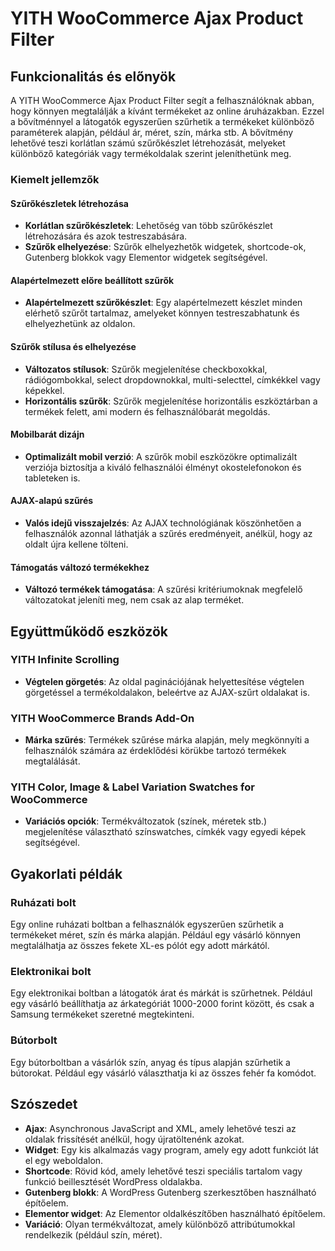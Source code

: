 # YITH WooCommerce Ajax Product Filter

## Funkcionalitás és előnyök

A YITH WooCommerce Ajax Product Filter segít a felhasználóknak abban, hogy könnyen megtalálják a kívánt termékeket az online áruházakban. Ezzel a bővítménnyel a látogatók egyszerűen szűrhetik a termékeket különböző paraméterek alapján, például ár, méret, szín, márka stb. A bővítmény lehetővé teszi korlátlan számú szűrőkészlet létrehozását, melyeket különböző kategóriák vagy termékoldalak szerint jeleníthetünk meg.

### Kiemelt jellemzők

#### Szűrőkészletek létrehozása
- **Korlátlan szűrőkészletek**: Lehetőség van több szűrőkészlet létrehozására és azok testreszabására.
- **Szűrők elhelyezése**: Szűrők elhelyezhetők widgetek, shortcode-ok, Gutenberg blokkok vagy Elementor widgetek segítségével.

#### Alapértelmezett előre beállított szűrők
- **Alapértelmezett szűrőkészlet**: Egy alapértelmezett készlet minden elérhető szűrőt tartalmaz, amelyeket könnyen testreszabhatunk és elhelyezhetünk az oldalon.

#### Szűrők stílusa és elhelyezése
- **Változatos stílusok**: Szűrők megjelenítése checkboxokkal, rádiógombokkal, select dropdownokkal, multi-selecttel, címkékkel vagy képekkel.
- **Horizontális szűrők**: Szűrők megjelenítése horizontális eszköztárban a termékek felett, ami modern és felhasználóbarát megoldás.

#### Mobilbarát dizájn
- **Optimalizált mobil verzió**: A szűrők mobil eszközökre optimalizált verziója biztosítja a kiváló felhasználói élményt okostelefonokon és tableteken is.

#### AJAX-alapú szűrés
- **Valós idejű visszajelzés**: Az AJAX technológiának köszönhetően a felhasználók azonnal láthatják a szűrés eredményeit, anélkül, hogy az oldalt újra kellene tölteni.

#### Támogatás változó termékekhez
- **Változó termékek támogatása**: A szűrési kritériumoknak megfelelő változatokat jeleníti meg, nem csak az alap terméket.

## Együttműködő eszközök

### YITH Infinite Scrolling
- **Végtelen görgetés**: Az oldal paginációjának helyettesítése végtelen görgetéssel a termékoldalakon, beleértve az AJAX-szűrt oldalakat is.

### YITH WooCommerce Brands Add-On
- **Márka szűrés**: Termékek szűrése márka alapján, mely megkönnyíti a felhasználók számára az érdeklődési körükbe tartozó termékek megtalálását.

### YITH Color, Image & Label Variation Swatches for WooCommerce
- **Variációs opciók**: Termékváltozatok (színek, méretek stb.) megjelenítése választható színswatches, címkék vagy egyedi képek segítségével.

## Gyakorlati példák

### Ruházati bolt
Egy online ruházati boltban a felhasználók egyszerűen szűrhetik a termékeket méret, szín és márka alapján. Például egy vásárló könnyen megtalálhatja az összes fekete XL-es pólót egy adott márkától.

### Elektronikai bolt
Egy elektronikai boltban a látogatók árat és márkát is szűrhetnek. Például egy vásárló beállíthatja az árkategóriát 1000-2000 forint között, és csak a Samsung termékeket szeretné megtekinteni.

### Bútorbolt
Egy bútorboltban a vásárlók szín, anyag és típus alapján szűrhetik a bútorokat. Például egy vásárló választhatja ki az összes fehér fa komódot.

## Szószedet

- **Ajax**: Asynchronous JavaScript and XML, amely lehetővé teszi az oldalak frissítését anélkül, hogy újratöltenénk azokat.
- **Widget**: Egy kis alkalmazás vagy program, amely egy adott funkciót lát el egy weboldalon.
- **Shortcode**: Rövid kód, amely lehetővé teszi speciális tartalom vagy funkció beillesztését WordPress oldalakba.
- **Gutenberg blokk**: A WordPress Gutenberg szerkesztőben használható építőelem.
- **Elementor widget**: Az Elementor oldalkészítőben használható építőelem.
- **Variáció**: Olyan termékváltozat, amely különböző attribútumokkal rendelkezik (például szín, méret).